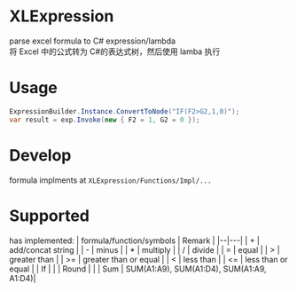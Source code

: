﻿# XLExpression

parse excel formula to C# expression/lambda  
将 Excel 中的公式转为 C#的表达式树，然后使用 lamba 执行

# Usage

```C#
ExpressionBuilder.Instance.ConvertToNode("IF(F2>G2,1,0)");
var result = exp.Invoke(new { F2 = 1, G2 = 0 });
```

# Develop

formula implments at `XLExpression/Functions/Impl/...`

# Supported

has implemented:
| formula/function/symbols | Remark |
|--|---|
| + | add/concat string |
| - | minus |
| \* | multiply |
| / | divide |
| = | equal |
| > | greater than |
| >= | greater than or equal |
| < | less than |
| <= | less than or equal |
| If | |
| Round | |
| Sum | SUM(A1:A9), SUM(A1:D4), SUM(A1:A9, A1:D4)|
